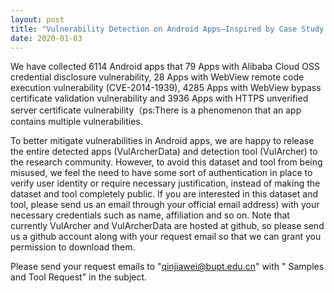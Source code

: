 ```yaml
---
layout: post
title: "Vulnerability Detection on Android Apps–Inspired by Case Study on Vulnerability Related with Web Functions"
date: 2020-01-03
---
```


We have collected 6114 Android apps that 79 Apps with Alibaba Cloud OSS credential disclosure vulnerability, 28 Apps with WebView remote code execution vulnerability (CVE-2014-1939), 4285 Apps with WebView bypass certificate validation vulnerability and 3936 Apps with HTTPS unverified server certificate vulnerability（ps:There is a phenomenon that an app contains multiple vulnerabilities. 

To better mitigate vulnerabilities in Android apps, we are happy to release the entire detected apps (VulArcherData) and detection tool (VulArcher)  to the research community.
However, to avoid this dataset and tool from being misused, we feel the need to have some sort of authentication in place to verify user identity or require necessary justification, instead of making the dataset and tool completely public.
If you are interested in this dataset and tool, please send us an email through your official email address) with your necessary credentials such as name, affiliation and so on.
Note that currently VulArcher and VulArcherData are hosted at github, so please send us a github account along with your request email so that we can grant you permission to download them.

Please send your request emails to "qinjiawei@bupt.edu.cn" with " Samples and Tool Request" in the subject. 
